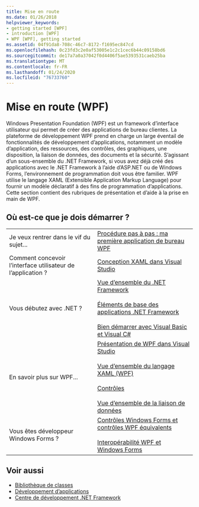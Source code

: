 ```yaml
---
title: Mise en route
ms.date: 01/26/2018
helpviewer_keywords:
- getting started [WPF]
- introduction [WPF]
- WPF [WPF], getting started
ms.assetid: 04f91da8-708c-46c7-8172-f1695ec847cd
ms.openlocfilehash: 0c23fd3c2e0af53005e1c2c1cec6b44c09158bd6
ms.sourcegitcommit: de17a7a0a37042f0d4406f5ae5393531caeb25ba
ms.translationtype: MT
ms.contentlocale: fr-FR
ms.lasthandoff: 01/24/2020
ms.locfileid: "76733760"
---
```

# <a name="getting-started-wpf"></a>Mise en route (WPF)
Windows Presentation Foundation (WPF) est un framework d’interface utilisateur qui permet de créer des applications de bureau clientes. La plateforme de développement WPF prend en charge un large éventail de fonctionnalités de développement d’applications, notamment un modèle d’application, des ressources, des contrôles, des graphiques, une disposition, la liaison de données, des documents et la sécurité. S’agissant d’un sous-ensemble du .NET Framework, si vous avez déjà créé des applications avec le .NET Framework à l’aide d’ASP.NET ou de Windows Forms, l’environnement de programmation doit vous être familier. WPF utilise le langage XAML (Extensible Application Markup Language) pour fournir un modèle déclaratif à des fins de programmation d’applications. Cette section contient des rubriques de présentation et d’aide à la prise en main de WPF.  
  
## <a name="where-should-i-start"></a>Où est-ce que je dois démarrer ?  
  
|||  
|-|-|  
|Je veux rentrer dans le vif du sujet...|[Procédure pas à pas : ma première application de bureau WPF](walkthrough-my-first-wpf-desktop-application.md)|  
|Comment concevoir l’interface utilisateur de l’application ?|[Conception XAML dans Visual Studio](/visualstudio/designers/designing-xaml-in-visual-studio)|  
|Vous débutez avec .NET ?|[Vue d’ensemble du .NET Framework](../../get-started/overview.md)<br /><br /> [Éléments de base des applications .NET Framework](../../../standard/application-essentials.md)<br /><br /> [Bien démarrer avec Visual Basic et Visual C#](/visualstudio/ide/quickstart-visual-basic-console)|  
|En savoir plus sur WPF...|[Présentation de WPF dans Visual Studio](introduction-to-wpf-in-vs.md)<br /><br /> [Vue d’ensemble du langage XAML (WPF)](../advanced/xaml-overview-wpf.md)<br /><br /> [Contrôles](../controls/index.md)<br /><br /> [Vue d’ensemble de la liaison de données](../../../desktop-wpf/data/data-binding-overview.md)|  
|Vous êtes développeur Windows Forms ?|[Contrôles Windows Forms et contrôles WPF équivalents](../advanced/windows-forms-controls-and-equivalent-wpf-controls.md)<br /><br /> [Interopérabilité WPF et Windows Forms](../advanced/wpf-and-windows-forms-interoperation.md)|  
  
## <a name="see-also"></a>Voir aussi

- [Bibliothèque de classes](../class-library-wpf.md)
- [Développement d’applications](../app-development/index.md)
- [Centre de développement .NET Framework](https://www.microsoft.com/net)
